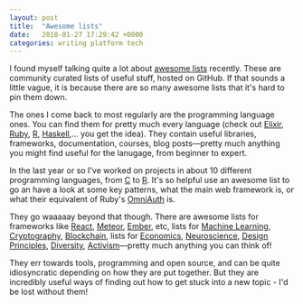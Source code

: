 ```yaml
---
layout: post
title:  "Awesome lists"
date:   2018-01-27 17:29:42 +0000
categories: writing platform tech
---
```


I found myself talking quite a lot about [awesome lists](https://github.com/sindresorhus/awesome) recently. These are community curated lists of useful stuff, hosted on GitHub. If that sounds a little vague, it is because there are so many awesome lists that it's hard to pin them down.

The ones I come back to most regularly are the programming language ones. You can find them for pretty much every language (check out [Elixir](https://github.com/h4cc/awesome-elixir), [Ruby](https://github.com/markets/awesome-ruby), [R](https://github.com/qinwf/awesome-R), [Haskell](https://github.com/krispo/awesome-haskell),... you get the idea). They contain useful libraries, frameworks, documentation, courses, blog posts&#8212;pretty much anything you might find useful for the lanugage, from beginner to expert.

In the last year or so I've worked on projects in about 10 different programming languages, from [C][12] to [R][13]. It's so helpful use an awesome list to go an have a look at some key patterns, what the main web framework is, or what their equivalent of Ruby's [OmniAuth](https://github.com/omniauth/omniauth) is.

They go waaaaay beyond that though. There are awesome lists for frameworks like [React][1], [Meteor][2], [Ember][3], etc, lists for [Machine Learning][4], [Cryptography][5], [Blockchain][6], lists for [Economics][7], [Neuroscience][8], [Design Principles][9], [Diversity][10], [Activism][11]&#8212;pretty much anything you can think of!

They err towards tools, programming and open source, and can be quite idiosyncratic depending on how they are put together. But they are incredibly useful ways of finding out how to get stuck into a new topic - I'd be lost without them!

[1]: https://github.com/jondot/awesome-react-native
[2]: https://github.com/Urigo/awesome-meteor
[3]: https://github.com/nmec/awesome-ember
[4]: https://github.com/josephmisiti/awesome-machine-learning
[5]: https://github.com/sobolevn/awesome-cryptography
[6]: https://github.com/machinomy/awesome-non-financial-blockchain
[7]: https://github.com/antontarasenko/awesome-economics
[8]: https://github.com/analyticalmonk/awesome-neuroscience
[9]: https://github.com/robinstickel/awesome-design-principles
[10]: https://github.com/folkswhocode/awesome-diversity
[11]: https://github.com/drewrwilson/toolsforactivism
[12]: https://github.com/aleksandar-todorovic/awesome-c
[13]: https://github.com/qinwf/awesome-R
